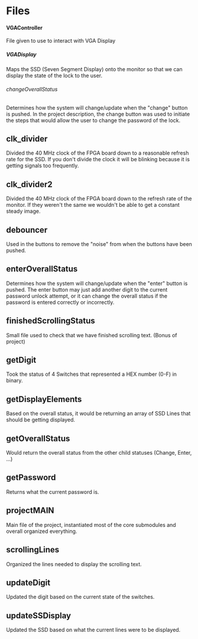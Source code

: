 # Files

#### VGAController
File given to use to interact with VGA Display

##### VGADisplay
Maps the SSD (Seven Segment Display) onto the monitor so that we can display the state of the lock to the user.

###### changeOverallStatus
Determines how the system will change/update when the "change" button is pushed. In the project description, the change button was used to initiate the steps that would allow the user to change the password of the lock.

## clk_divider
Divided the 40 MHz clock of the FPGA board down to a reasonable refresh rate for the SSD. If you don't divide the clock it will be blinking because it is getting signals too frequently.

## clk_divider2
Divided the 40 MHz clock of the FPGA board down to the refresh rate of the monitor. If they weren't the same we wouldn't be able to get a constant steady image.

## debouncer
Used in the buttons to remove the "noise" from when the buttons have been pushed.

## enterOverallStatus
Determines how the system will change/update when the "enter" button is pushed. The enter button may just add another digit to the current password unlock attempt, or it can change the overall status if the password is entered correctly or incorrectly.

## finishedScrollingStatus
Small file used to check that we have finished scrolling text. (Bonus of project)

## getDigit
Took the status of 4 Switches that represented a HEX number (0-F) in binary.

## getDisplayElements
Based on the overall status, it would be returning an array of SSD Lines that should be getting displayed.

## getOverallStatus
Would return the overall status from the other child statuses (Change, Enter, ...)

## getPassword
Returns what the current password is.

## projectMAIN
Main file of the project, instantiated most of the core submodules and overall organized everything.

## scrollingLines
Organized the lines needed to display the scrolling text.

## updateDigit
Updated the digit based on the current state of the switches.

## updateSSDisplay
Updated the SSD based on what the current lines were to be displayed.
